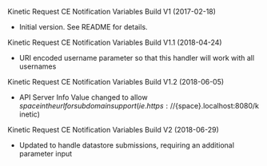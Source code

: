 Kinetic Request CE Notification Variables Build V1 (2017-02-18)
 * Initial version.  See README for details.

Kinetic Request CE Notification Variables Build V1.1 (2018-04-24)
* URI encoded username parameter so that this handler will work with all usernames

Kinetic Request CE Notification Variables Build V1.2 (2018-06-05)
* API Server Info Value changed to allow ${space} in the url for subdomain support
(ie. https://${space}.localhost:8080/kinetic)

Kinetic Request CE Notification Variables Build V2 (2018-06-29)
* Updated to handle datastore submissions, requiring an additional parameter input